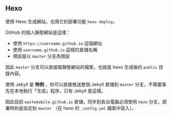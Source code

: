 ## Hexo

使用 Hexo 生成網站，也用它的部署功能 `hexo deploy`。

GitHub 的個人靜態網站是這樣：

- 使用 `https://username.github.io` 這個網址
- 使用 `username.github.io` 這樣的倉儲名稱
- 預設是以 `master` 分支為預設

因此 `master` 分支可以直接擺靜態網站的檔案，也就是 hexo 生成後的 `public` 目錄內容。

使用 Jekyll 是 **特例** ，你可以直接推送整個 Jekyll 倉儲到 `master` 分支，不需要事先在本地執行「生成」程序，只有 Jekyll 是這樣。

因此目前 `wastemobile.github.io` 倉儲，同步到各台電腦必須使用 `hexo` 分支，部署時則是設定到 `master` （在 hexo 的 `_config.yml` 檔案中寫入）。